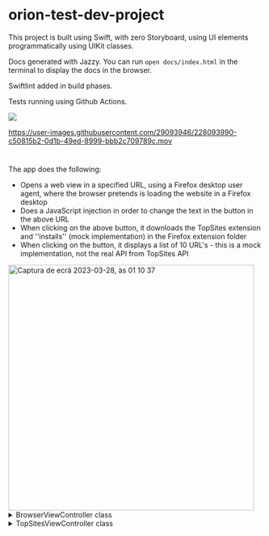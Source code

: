 # orion-test-dev-project



This project is built using Swift, with zero Storyboard, using UI elements programmatically using UIKit classes.

Docs generated with Jazzy. You can run `open docs/index.html` in the terminal to display the docs in the browser.

Swiftlint added in build phases.

Tests running using Github Actions.

<p align="left">
    <a href="https://github.com/stavares843/orion-test-dev-project/actions"><img src="https://github.com/stavares843/orion-test-dev-project/actions/workflows/tests.yml/badge.svg" /></a>
</p>



https://user-images.githubusercontent.com/29093946/228093990-c50815b2-0d1b-49ed-8999-bbb2c709789c.mov



# 
The app does the following:

- Opens a web view in a specified URL, using a Firefox desktop user agent, where the browser pretends is loading the website in a Firefox desktop
- Does a JavaScript injection in order to change the text in the button in the above URL
- When clicking on the above button, it downloads the TopSites extension and ''installs'' (mock implementation) in the Firefox extension folder
- When clicking on the button, it displays a list of 10 URL's - this is a mock implementation, not the real API from TopSites API


<img width="486" alt="Captura de ecrã 2023-03-28, às 01 10 37" src="https://user-images.githubusercontent.com/29093946/228094133-255bf398-79f3-4217-8e96-ac86c8bb4c6a.png">



<details>
<summary>BrowserViewController class</summary>

# Description

BrowserViewController class which inherits from UIViewController and has multiple protocols conformance. The class provides a basic implementation of a web browser view controller. The user can input the website URL in the URL bar, and the web page will load accordingly.

# Properties

webView (type: WKWebView)
urlTextField (type: UITextField)
backButton (type: UIBarButtonItem)
firefoxExtensionURL (type: URL)

# Methods

viewDidLoad()
userContentController(_:didReceive:)
installExtension(from:)
goBack()
newTab()
textFieldShouldReturn(_:)
webView(\_:decidePolicyFor:decisionHandler:)

# Observers
None.

# Usage
The BrowserViewController class can be part of a larger iOS application. Depending on the application's requirements, it can be instantiated and presented modally or pushed onto a navigation stack. Once presented, the user can use the browser to navigate the web.
</details>

<details>
<summary>TopSitesViewController class</summary>

# Description
Displays a list of top sites using a WKWebView. The class inherits from UIViewController and conforms to the WKNavigationDelegate protocol.

# Properties
webView
fileURL

# Initialization
init(extensionFileURL: URL)

# View Lifecycle
viewDidLoad()

# Private Methods
setupWebView()
loadExtensionOutput()
getTopSites()

# Deinitialization
deinit()

# Usage
To use this view controller, you can create an instance of it with the file URL to be loaded and present it modally or push it onto a navigation stack. Once presented, it will display the top sites list in the WKWebView.
</details>
